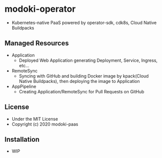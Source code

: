 # modoki-operator
- Kubernetes-native PaaS powered by operator-sdk, cdk8s, Cloud Native Buildpacks

## Managed Resources
- Application
  - Deployed Web Application generating Deployment, Service, Ingress, etc...
- RemoteSync
  - Syncing with GitHub and building Docker image by kpack(Cloud Native Buildpacks), then deploying the image to Application
- AppPipeline
  - Creating Application/RemoteSync for Pull Requests on GitHub

## License
- Under the MIT License
- Copyright (c) 2020 modoki-paas

## Installation
- WIP
